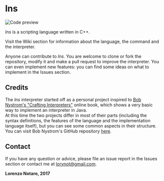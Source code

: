 # lns
![Code preview](https://github.com/lorenzonotaro/lns/blob/master/extra/code_preview.gif?raw=true)

*lns* is a scripting language written in C++.

Visit the Wiki section for information about the language, the command and the interpreter.

Anyone can contribute to *lns*. You are welcome to clone or fork the repository, modify it and make a pull request to improve the interpreter. You can even implement new features: you can find some ideas on what to implement in the Issues section.  

## Credits ##
The *lns* interpreter started off as a personal project inspired to [Bob Nystrom's "Crafting Interpreters"](http://www.craftinginterpreters.com/ "Crafting Interpreters website") online book, which shows a very basic way to implement an interpreter in Java.  
At this time the two projects differ in most of their parts (including the syntax definitions, the features of the language and the implementation language itself), but you can see some common aspects in their structure.  
You can visit Bob Nystrom's GitHub repository [here](https://github.com/munificent/craftinginterpreters "Bob Nystrom's repository").  

## Contact ##
If you have any question or advice, please file an issue report in the Issues section or contact me at [lorynot@gmail.com](mailto:lorynot@gmail.com "Send an email").
  
__Lorenzo Notaro, 2017__  
